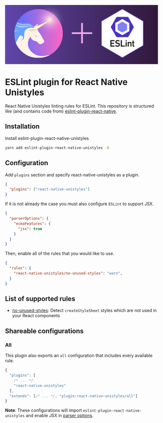 <img alt="react-native-unistyles" src="assets/banner.png">

# ESLint plugin for React Native Unistyles

React Native Unistyles linting rules for ESLint. This repository is structured like (and contains code from) [eslint-plugin-react-native](https://github.com/Intellicode/eslint-plugin-react-native).

## Installation

Install eslint-plugin-react-native-unistyles

```sh
yarn add eslint-plugin-react-native-unistyles -D
```

## Configuration

Add `plugins` section and specify react-native-unistyles as a plugin.

```json
{
  "plugins": ["react-native-unistyles"]
}
```

If it is not already the case you must also configure `ESLint` to support JSX.

```json
{
  "parserOptions": {
    "ecmaFeatures": {
      "jsx": true
    }
  }
}
```

Then, enable all of the rules that you would like to use.

```json
{
  "rules": {
    "react-native-unistyles/no-unused-styles": "warn",
  }
}
```

## List of supported rules

- [no-unused-styles](docs/rules/no-unused-styles.md): Detect `createStyleSheet` styles which are not used in your React components

## Shareable configurations

### All

This plugin also exports an `all` configuration that includes every available rule.

```js
{
  "plugins": [
    /* ... */
    "react-native-unistyles"
  ],
  "extends": [/* ... */, "plugin:react-native-unistyles/all"]
}
```

**Note**: These configurations will import `eslint-plugin-react-native-unistyles` and enable JSX in [parser options](http://eslint.org/docs/user-guide/configuring#specifying-parser-options).
